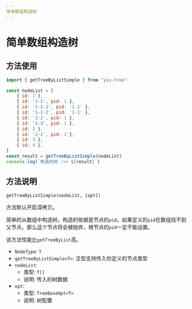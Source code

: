 ```yaml
---
简单数组构造树
---
```


# 简单数组构造树

## 方法使用

```js
import { getTreeByListSimple } from "yiu-tree"

const nodeList = [
    { id: 1 },
    { id: '1-1', pid: 1 },
    { id: '1-1-1', pid: '1-1' },
    { id: '1-1-2', pid: '1-1' },
    { id: '1-2', pid: 1 },
    { id: '1-3', pid: 1 },
    { id: 2 },
    { id: '2-1', pid: 2 },
    { id: 3 },
    { id: 4 },
]
const result = getTreeByListSimple(nodeList)
console.log(`构造的树 :>> ${result}`)
```

## 方法说明

```
getTreeByListSimple(nodeList, [opt])
```

方法默认开启深拷贝。

简单的从数组中构造树，构造的依据是节点的`pid`，如果定义的`pid`在数组找不到父节点，那么这个节点将会被抛弃，根节点的`pid`一定不能设置。

该方法性能比`getTreeByList`高。

- `NodeType`: `T`
- `getTreeByListSimple<T>`: 泛型支持传入你定义的节点类型
- `nodeList`:
  - 类型: `T[]`
  - 说明: 传入的树数据
- `opt`:
  - 类型: `TreeBaseOpt<T>`
  - 说明: 树配置
